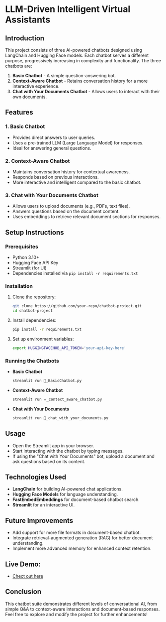 # LLM-Driven Intelligent Virtual Assistants

## Introduction
This project consists of three AI-powered chatbots designed using LangChain and Hugging Face models. Each chatbot serves a different purpose, progressively increasing in complexity and functionality. The three chatbots are:

1. **Basic Chatbot** - A simple question-answering bot.
2. **Context-Aware Chatbot** - Retains conversation history for a more interactive experience.
3. **Chat with Your Documents Chatbot** - Allows users to interact with their own documents.

## Features
### 1. Basic Chatbot
- Provides direct answers to user queries.
- Uses a pre-trained LLM (Large Language Model) for responses.
- Ideal for answering general questions.

### 2. Context-Aware Chatbot
- Maintains conversation history for contextual awareness.
- Responds based on previous interactions.
- More interactive and intelligent compared to the basic chatbot.

### 3. Chat with Your Documents Chatbot
- Allows users to upload documents (e.g., PDFs, text files).
- Answers questions based on the document content.
- Uses embeddings to retrieve relevant document sections for responses.

## Setup Instructions
### Prerequisites
- Python 3.10+
- Hugging Face API Key
- Streamlit (for UI)
- Dependencies installed via `pip install -r requirements.txt`

### Installation
1. Clone the repository:
   ```bash
   git clone https://github.com/your-repo/chatbot-project.git
   cd chatbot-project
   ```
2. Install dependencies:
   ```bash
   pip install -r requirements.txt
   ```
3. Set up environment variables:
   ```bash
   export HUGGINGFACEHUB_API_TOKEN='your-api-key-here'
   ```

### Running the Chatbots
- **Basic Chatbot**
  ```bash
  streamlit run 💬_BasicChatbot.py
  ```
- **Context-Aware Chatbot**
  ```bash
  streamlit run ⭐_context_aware_chatbot.py
  ```
- **Chat with Your Documents**
  ```bash
  streamlit run 📄_chat_with_your_documents.py
  ```

## Usage
- Open the Streamlit app in your browser.
- Start interacting with the chatbot by typing messages.
- If using the "Chat with Your Documents" bot, upload a document and ask questions based on its content.

## Technologies Used
- **LangChain** for building AI-powered chat applications.
- **Hugging Face Models** for language understanding.
- **FastEmbedEmbeddings** for document-based chatbot search.
- **Streamlit** for an interactive UI.

## Future Improvements
- Add support for more file formats in document-based chatbot.
- Integrate retrieval-augmented generation (RAG) for better document understanding.
- Implement more advanced memory for enhanced context retention.

## Live Demo:
- [Chect out here](https://langhain-chatbots.streamlit.app/)

## Conclusion
This chatbot suite demonstrates different levels of conversational AI, from simple Q&A to context-aware interactions and document-based responses. Feel free to explore and modify the project for further enhancements!

